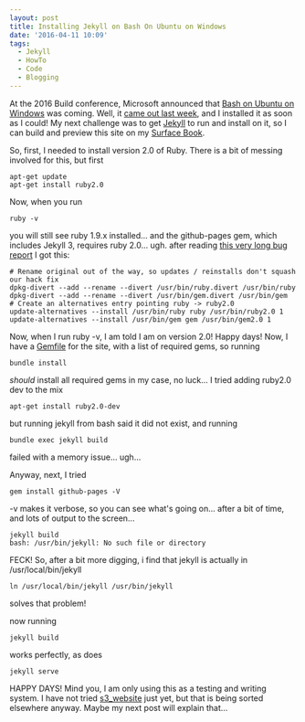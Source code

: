 ```yaml
---
layout: post
title: Installing Jekyll on Bash On Ubuntu on Windows
date: '2016-04-11 10:09'
tags:
  - Jekyll
  - HowTo
  - Code
  - Blogging
---
```

At the 2016 Build conference, Microsoft announced that [Bash on Ubuntu on Windows][1] was coming. Well, it [came out last week][2], and I installed it as soon as I could! My next challenge was to get [Jekyll][3] to run and install on it, so I can build and preview this site on my [Surface Book][4].

So, first, I needed to install version 2.0 of Ruby. There is a bit of messing involved for this, but first

    apt-get update
    apt-get install ruby2.0

Now, when you run

    ruby -v

you will still see ruby 1.9.x installed... and the github-pages gem, which includes Jekyll 3, requires ruby 2.0... ugh. after reading [this very long bug report][5] I got this:

    # Rename original out of the way, so updates / reinstalls don't squash our hack fix
    dpkg-divert --add --rename --divert /usr/bin/ruby.divert /usr/bin/ruby
    dpkg-divert --add --rename --divert /usr/bin/gem.divert /usr/bin/gem
    # Create an alternatives entry pointing ruby -> ruby2.0
    update-alternatives --install /usr/bin/ruby ruby /usr/bin/ruby2.0 1
    update-alternatives --install /usr/bin/gem gem /usr/bin/gem2.0 1

Now, when I run ruby -v, I am told I am on version 2.0! Happy days! Now, I have a [Gemfile][6] for the site, with a list of required gems, so running

    bundle install

*should* install all required gems in my case, no luck... I tried adding ruby2.0 dev to the mix

    apt-get install ruby2.0-dev

but running jekyll from bash said it did not exist, and running

    bundle exec jekyll build

failed with a memory issue... ugh...

Anyway, next, I tried

    gem install github-pages -V

-v makes it verbose, so you can see what's going on... after a bit of time, and lots of output to the screen...

    jekyll build
    bash: /usr/bin/jekyll: No such file or directory

FECK! So, after a bit more digging, i find that jekyll is actually in /usr/local/bin/jekyll

    ln /usr/local/bin/jekyll /usr/bin/jekyll

solves that problem!

now running

    jekyll build

works perfectly, as does

    jekyll serve

HAPPY DAYS! Mind you, I am only using this as a testing and writing system. I have not tried [s3_website][7] just yet, but that is being sorted elsewhere anyway. Maybe my next post will explain that...


[1]:https://www.tiernanotoole.ie/2016/03/31/bash-on-ubuntu-on-windows.html
[2]:https://blogs.msdn.microsoft.com/commandline/2016/04/06/bash-on-ubuntu-on-windows-download-now-3/
[3]:https://jekyllrb.com/
[4]:https://www.microsoft.com/surface/en-us/devices/surface-book
[5]:https://bugs.launchpad.net/ubuntu/+source/ruby2.0/+bug/1310292
[6]:https://github.com/tiernano/www.tiernanotoole.ie/blob/master/Gemfile
[7]:https://github.com/laurilehmijoki/s3_website
